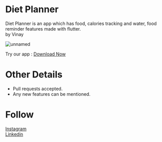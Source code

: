 # Diet Planner

Diet Planner is an app which has food, calories tracking and water, food reminder features made with flutter.<br>
by Vinay

![unnamed](https://user-images.githubusercontent.com/85832194/163663259-707cb53c-9976-4605-8679-9ed15696ff51.png)

Try our app :
[Download Now](https://sites.google.com/view/dietplanner)

# Other Details

- Pull requests accepted.
- Any new features can be mentioned.

# Follow 

[Instagram](https://www.instagram.com/vinni1484/)<br>
[Linkedin](https://www.linkedin.com/in/vinay-singirikonda-775bab214/)
